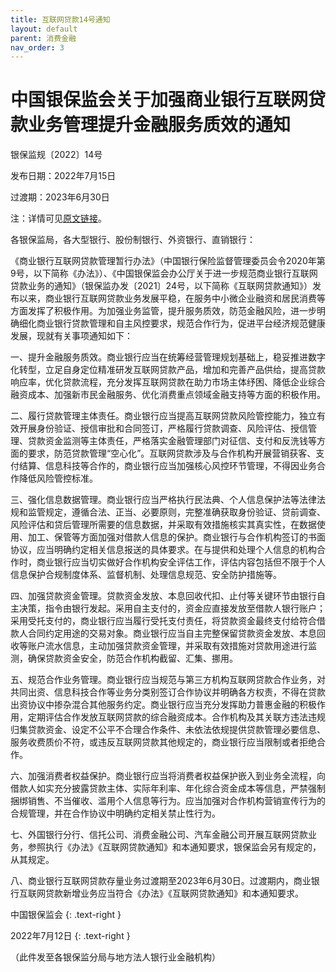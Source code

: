 ```yaml
---
title: 互联网贷款14号通知
layout: default
parent: 消费金融
nav_order: 3
---
```


# 中国银保监会关于加强商业银行互联网贷款业务管理提升金融服务质效的通知

银保监规〔2022〕14号

发布日期：2022年7月15日

过渡期：2023年6月30日

注：详情可见[原文链接](https://www.nfra.gov.cn/cn/view/pages/governmentDetail.html?docId=1061876&itemId=861&generaltype=1)。

各银保监局，各大型银行、股份制银行、外资银行、直销银行：

《商业银行互联网贷款管理暂行办法》（中国银行保险监督管理委员会令2020年第9号，以下简称《办法》）、《中国银保监会办公厅关于进一步规范商业银行互联网贷款业务的通知》（银保监办发〔2021〕24号，以下简称《互联网贷款通知》）发布以来，商业银行互联网贷款业务发展平稳，在服务中小微企业融资和居民消费等方面发挥了积极作用。为加强业务监管，提升服务质效，防范金融风险，进一步明确细化商业银行贷款管理和自主风控要求，规范合作行为，促进平台经济规范健康发展，现就有关事项通知如下：

一、提升金融服务质效。商业银行应当在统筹经营管理规划基础上，稳妥推进数字化转型，立足自身定位精准研发互联网贷款产品，增加和完善产品供给，提高贷款响应率，优化贷款流程，充分发挥互联网贷款在助力市场主体纾困、降低企业综合融资成本、加强新市民金融服务、优化消费重点领域金融支持等方面的积极作用。

二、履行贷款管理主体责任。商业银行应当提高互联网贷款风险管控能力，独立有效开展身份验证、授信审批和合同签订，严格履行贷款调查、风险评估、授信管理、贷款资金监测等主体责任，严格落实金融管理部门对征信、支付和反洗钱等方面的要求，防范贷款管理“空心化”。互联网贷款涉及与合作机构开展营销获客、支付结算、信息科技等合作的，商业银行应当加强核心风控环节管理，不得因业务合作降低风险管控标准。

三、强化信息数据管理。商业银行应当严格执行民法典、个人信息保护法等法律法规和监管规定，遵循合法、正当、必要原则，完整准确获取身份验证、贷前调查、风险评估和贷后管理所需要的信息数据，并采取有效措施核实其真实性，在数据使用、加工、保管等方面加强对借款人信息的保护。商业银行与合作机构签订的书面协议，应当明确约定相关信息报送的具体要求。在与提供和处理个人信息的机构合作时，商业银行应当切实做好合作机构安全评估工作，评估内容包括但不限于个人信息保护合规制度体系、监督机制、处理信息规范、安全防护措施等。

四、加强贷款资金管理。贷款资金发放、本息回收代扣、止付等关键环节由银行自主决策，指令由银行发起。采用自主支付的，资金应直接发放至借款人银行账户；采用受托支付的，商业银行应当履行受托支付责任，将贷款资金最终支付给符合借款人合同约定用途的交易对象。商业银行应当自主完整保留贷款资金发放、本息回收等账户流水信息，主动加强贷款资金管理，并采取有效措施对贷款用途进行监测，确保贷款资金安全，防范合作机构截留、汇集、挪用。

五、规范合作业务管理。商业银行应当规范与第三方机构互联网贷款合作业务，对共同出资、信息科技合作等业务分类别签订合作协议并明确各方权责，不得在贷款出资协议中掺杂混合其他服务约定。商业银行应当充分发挥助力普惠金融的积极作用，定期评估合作发放互联网贷款的综合融资成本。合作机构及其关联方违法违规归集贷款资金、设定不公平不合理合作条件、未依法依规提供贷款管理必要信息、服务收费质价不符，或违反互联网贷款其他规定的，商业银行应当限制或者拒绝合作。

六、加强消费者权益保护。商业银行应当将消费者权益保护嵌入到业务全流程，向借款人如实充分披露贷款主体、实际年利率、年化综合资金成本等信息，严禁强制捆绑销售、不当催收、滥用个人信息等行为。应当加强对合作机构营销宣传行为的合规管理，并在合作协议中明确约定相关禁止性行为。

七、外国银行分行、信托公司、消费金融公司、汽车金融公司开展互联网贷款业务，参照执行《办法》《互联网贷款通知》和本通知要求，银保监会另有规定的，从其规定。

八、商业银行互联网贷款存量业务过渡期至2023年6月30日。过渡期内，商业银行互联网贷款新增业务应当符合《办法》《互联网贷款通知》和本通知要求。

 

中国银保监会
{: .text-right }

2022年7月12日
{: .text-right }

（此件发至各银保监分局与地方法人银行业金融机构）